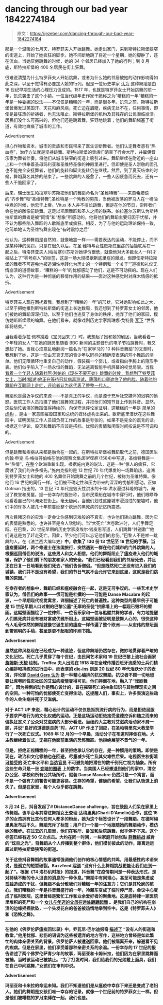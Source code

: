 # dancing through our bad year 1842274184

> 原文：<https://jezebel.com/dancing-through-our-bad-year-1842274184>

那是一个温暖的七月天，特罗菲夫人开始跳舞。她走出家门，来到斯特拉斯堡狭窄的街道上，开始了她疯狂的脚步。她不间断地跳了将近一个星期，她的脚肿了，还在流血。当她厌倦跳舞的时候，她的 34 个邻居已经加入了她的行列；到 8 月底，斯特拉斯堡的 400 名居民在街上狂舞。

很难说清楚为什么特罗菲夫人开始跳舞，或者为什么她的邻居被她的动作影响得如此之深，以至于觉得有必要加入她的行列。但是一位历史学家 [认为](https://www.thelancet.com/journals/lancet/article/PIIS014067360960386X/fulltext) 这种舞蹈是由 16 世纪早期生活的心理压力促成的。1517 年，也就是特罗菲女士开始跳舞的前一年，饥荒袭击了这个小镇，一位当代编年史作家干脆称之为“糟糕的一年”糟糕的一年是一种委婉的说法——不仅仅是糟糕的一年，而是很多年。饥荒之前，斯特拉斯堡曾爆发过英国汗、天花和麻风病。死亡迫在眉睫，疾病无处不在，任何事情，即使是最狂热的祈祷者，也无法阻止。斯特拉斯堡的机构及其残存的公民濒临崩溃。居民们没什么可高兴的，但他们还是跳着舞，狂野地跳着；他们的舞蹈堵塞了街道，有效地瘫痪了城市的工作。

<label class="bxm4mm-13 juykRM">Advertisement</label>

担心作物和资本，城市的贵族和市民带来了医生诊断舞者。他们认定舞者患有“热血症”，治疗方法就是坚持跳舞。斯特拉斯堡的贵族们清空了行会大厅，并雇佣音乐家为舞者伴奏，将他们从城市狭窄的街道上吸引过来。舞蹈继续在附近的一座山上和一个供奉着圣母玛利亚和圣维特圣像的神殿里进行。但即使是圣人崇敬的面孔也不能完全安抚舞者，他们的旋转和脚尖旋转仍在继续。然后，到了夏天结束的时候，舞蹈莫名其妙的结束了。一些跳舞的人痊愈了，一些人因疲惫而死去，还有一些人干脆回家了。

后来，瑞士医生帕拉塞尔苏斯把他们的舞蹈命名为“圣维特舞”——来自希腊语的“齐步舞”和“圣维特舞”,圣维特是一个殉教的男孩，当他被放荡的罗马人在一桶油中煮的时候，他忠于上帝。Vitus 本人并不擅长跳舞，但是在他的节日，崇拜者们会在他的雕像前跳舞。这足以巩固舞蹈和圣人之间的联系。帕拉塞尔苏斯认为斯特拉斯堡的舞者是被“同情”和“想象”所感动的。他将他们的舞蹈主要归因于忧郁，并不认为那些陷入舞蹈的人歇斯底里或疯狂。相反，为了与他的运动理论保持一致，他简单地认为圣维特舞出现在“有时震惊之后”

他认为，这种舞蹈是自然的，就像地震一样——需要表达的运动，不能停止，而不是某种神的惩罚。只是在很久以后，在圣·维特与女性歇斯底里症的抽搐联系在一起之后，特洛菲亚夫人(帕拉塞尔苏斯对她评价很低，就像他对大多数女人一样)才被贴上了“零号病人”的标签，这是一场大规模歇斯底里症的爆发。但即使斯特拉斯堡的舞者不可避免地被追溯性地转化为历史的一个特例和一个关于“[”](https://www.nybooks.com/articles/1978/01/26/illness-as-metaphor/)道德和礼仪无情崩溃的道德故事，“糟糕的一年”的忧郁感动了他们，这是不可动摇的。现在人们认为，这种行为是一种彻底的移情作用的结果——面对这种感觉时对麻木情感的抵抗。

<label class="bxm4mm-13 juykRM">Advertisement</label>

特罗菲夫人现在困扰着我。我想到了“糟糕的一年”的形状，它对她影响如此之大，以至于把她推到斯特拉斯堡的街道上长达数周，我还想到了特罗菲女士的邻居，他们被她的舞蹈深深打动，以至于他们也违反了身体的秩序，抛弃了他们的家园，模仿她断断续续的编舞。在他们看来，就像戏剧历史学家凯琳娜·戈特曼 [写下](https://www.google.com/books/edition/Choreomania/b3I8DwAAQBAJ?hl=en&gbpv=0) “世界即将结束。”

当我看着莎拉·佩林跳着《宝贝回来了》时，我想起了她和她的剧团，当我看着一个年轻的女人“”在她的厨房里随着 BBC 新闻的主题音乐的电子节拍跳舞时，我又想起了她。当我心烦意乱地翻阅一篇名为“在家学习的 10 种抖音舞蹈”的文章时，我想到了她，这是一份由天真无邪的青少年以同样的精确度表演的短小舞蹈的清单。他们无限循环地重复自己的动作，假装摇一个婴儿，或者指向手腕上的隐形手表。他们似乎陷入了一场永恒的舞蹈，无法逃离智能手机屏幕的视觉局限。当我 [看着一个年轻人随着杜阿·利帕的《现在不要开始》跳舞的时候，我想到了特罗菲女士，当时(据说)他正在等待冠状病毒测试，薄薄的口罩遮住了他的脸。随着他的舞蹈在互联网上走红，评论者认为这代表了整整一代人。](https://twitter.com/ericd/status/1237774656750288897?s=21)

舞蹈也是最近争议的来源——不是真正的争议，而是源于充斥社交媒体的迟钝的愤怒。医院工作人员拍摄了他们跳舞的过程，并把他们的短节目上传到抖音。显然，这些匆忙表演的舞蹈值得持续的，向保守派评论家证明，这糟糕的一年是 [简单的虚构](https://twitter.com/ebound/status/1249533804420558848) ，是由一家意图摧毁国家和总统的媒体虚构出来的。歇斯底里潜伏在这些舞蹈中，证明医院工作人员超负荷工作的故事是夸张的，如果不是完全的谎言的话。根据这个评论，毁灭和舞蹈不应该是搭档。忧郁的表情和闲暇时间按说是不可调和的。

<label class="bxm4mm-13 juykRM">Advertisement</label>

但是跳舞和疾病从来都是融合在一起的。在斯特拉斯堡被舞蹈取代之前，德国医生约翰·申克·冯·格拉芬伯格在他的观察文集*医学观察* (1584)中写道，圣维特舞是一种“热情”，在整个欧洲重新出现。根据施内克的说法，这是一种“惊人的疯狂，它腐蚀了我们的许多祖先。”施内克指的是 13 世纪 70 年代爆发的一场舞蹈热，追溯到特罗菲女士和她的 400 名舞伴开始跳舞之前的几个世纪，被称为圣维特舞。像他们 16 世纪的同行一样，他们被不确定性和压力带来的深深的忧郁所感动。正如 Gotman 指出的，13 世纪 70 年代是毁灭性洪水的十年:洪水漫过科隆的城门，淹没了教堂和房屋。据一份幸存的报告称，当市民乘船在城市中穿行时，他们眼睁睁地看着自己的马淹死在街上。毫无疑问，当他们划过这座城市浸泡过的废墟时，他们中的许多人被几十年前蔓延整个欧洲的黑死病的记忆所震撼。

再次目睹这样的灾难一定会让你感到灾难般的不真实。也许他们转向跳舞，因为它的表情是熟悉的，也许甚至是令人欣慰的。当“大死亡”席卷欧洲时，人们手舞足蹈。在巴黎，20 世纪早期的历史学家皮埃尔·钱皮恩写道，人们跳舞“并道歉”“他们说这是为了赶走死亡。因此，至少他们可以忘记他们的悲伤。”巴黎人不是唯一跳舞的人。在《法兰西大编年史》[](https://www.wdl.org/en/item/19998/)**中，收集了 130 份 13 世纪至 16 世纪的手稿，当瘟疫蔓延时，两个修道士在法国旅行，突然遇到一群在他们城市的门外跳舞的人。根据巡回僧侣的说法，这些男人和女人相信，他们的舞蹈阻止了瘟疫进入他们的城镇，保护了他们剩下的朋友和家人的安全。“我们已经看到我们的邻居死去，并且正在日复一日地看到他们死去，”他们告诉僧侣。“但是既然死亡还没有进入我们的城镇，我们并不是没有希望，我们的节日气氛不会允许它来到这里，这就是我们跳舞的原因。”**

**在幸存者的想象中，舞蹈已经和瘟疫融合在一起，这是无可争议的。一些艺术史学家认为，僧侣们的故事——很可能是杜撰的——可能是 Danse Macabre 的起源，一个早期现代视觉寓言，详细描述了死亡的普遍性。这种类型的最早例子可能是 15 世纪早期人口过剩的巴黎公墓“无辜的圣徒”拱廊墙上的一幅现已毁坏的壁画。这幅壁画描绘了一位律师、一位音乐家和一位与骷髅共舞的学者，有力地提醒人们黑死病并没有被财富或优雅所阻止。这幅壁画被证明是鼓舞人心的，很快这种令人毛骨悚然的舞蹈就像它诞生前的瘟疫一样传遍了整个欧洲——从宏伟的祭坛画到带照明的手稿，甚至是更不起眼的印刷书籍。**

**<label class="bxm4mm-13 juykRM">Advertisement</label>**

**虽然这种风格现在已经成为一种遗迹，但这种舞蹈仍然存在，微妙地贯穿着严峻的文化记忆。死亡几乎贯穿了每个世纪，由民间艺术家和 19 世纪巴黎上流社会画家 [詹姆斯·天梭](https://risdmuseum.org/art-design/collection/dance-death-54172) 绘制。Troffea 夫人出现在 1918 年在全球传播西班牙流感的士兵们精心编排和排练的进行曲中，而表演的 [die-ins](https://www.youtube.com/watch?v=fA7op98oVuM) 则是 20 世纪 80 年代活跃分子的表演，评论家 [David Gere 认为](https://books.google.com/books?id=vMPzwovHN98C&printsec=frontcover&dq=david+gere+how+to+make+dances+in+an+epidemic&hl=en&newbks=1&newbks_redir=0&sa=X&ved=2ahUKEwjv_q-fqenoAhVNMawKHaIiCfcQ6wEwAHoECAMQAQ#v=onepage&q&f=false) 是一种精心编排的抗议舞蹈。抗议者不顾一切地想要让席卷同性恋社区的艾滋病疫情变得可见，他们摔倒在地，融入了“戏剧舞蹈”，因为摔倒的动作是精心设计的，旨在摧毁死亡的抽象知识与其物理现实之间的空间。一种可怕的忧郁使死亡变得生动，这提醒人们，事实上，许多表演这些动作的人会生病并死于艾滋病。**

**对于 ACT UP 来说，精心设计的运动不仅仅是抵抗流行病的行为，而是拒绝屈服于要求严格行为的文化权威的运动。正是这场运动拒绝接受道德控诉和随之而来的偏执狂定义了公众对艾滋病的大部分看法。当纽约大主教对艾滋病活动家不屑一顾，并说“良好的道德是良药”时，ACT UP 作出了回应，在圣帕特里克大教堂举行了一次死亡仪式。1989 年 12 月的一个早晨，活动分子在布道时摔倒在地。大主教继续着仪式，无视在他面前重演的恐怖舞蹈。他拒绝展望不景气的一年。**

**但是，拒绝正视糟糕的一年，甚至拒绝承认它的存在，是一种惯用的策略。即使是现在，政治和文化领袖也在回避，尽量减少死亡及其灾难性后果。电视医生权衡着 [可接受的](https://twitter.com/atrupar/status/1250807416872189952) 死亡率水平和 [当选官员](https://www.usatoday.com/story/news/politics/2020/04/16/kennedy-slowing-coronavirus-spread-not-worth-economic-costs/5143384002/) 不可避免地把潜在的数千例死亡视为抽象。所有这些生命只是一张 [变暗的图表](https://twitter.com/ShaneGoldmacher/status/1245105781046902790) 上的数字。当美国人已经撤退到他们的家中，清空办公室、学校和所有公共场所时，假装 Danse Macabre 仍然只是一个寓言，而不是一个强有力的警告可能更容易。生存的希望，健康的希望，让我们从街道上消失了。但是在家里，每个人似乎都在跳舞。**

**<label class="bxm4mm-13 juykRM">Advertisement</label>**

**3 月 24 日，抖音发起了# DistanceDance challenge，旨在鼓励人们呆在家里上传舞蹈。该平台与其常驻舞蹈女王查理·达梅里奥(Charli D'Amelio)合作，这位 15 岁的女孩拥有比其他任何人都多的粉丝，她为这个标签设计了一段舞蹈。在德阿梅里奥发布后不久，舞蹈充斥了标签；用户们一个接一个地跟随她的舞蹈动作，模仿她的舞步。在过去的几周里，他们在客厅、卧室和后院跳舞，似乎停不下来。这个标签已经有近 50 亿次点击。大约在同一时间，一些家庭开始张贴 [群舞挑战](https://www.buzzfeednews.com/article/laurenstrapagiel/blinding-lights-tiktok-dance-challenge-parents) 威肯的“炫目之光”，将舞蹈从个人传播到整个群体，他们模仿彼此的动作，距离远远超过斯特拉斯堡狭窄的街道。** 

**关于这些抖音舞蹈的故事通常强调他们创作的核心情感的共鸣，用最感性的术语来说，是孤立的短暂破裂。Buzzfeed [写道](https://www.buzzfeednews.com/article/laurenstrapagiel/blinding-lights-tiktok-dance-challenge-parents) “没有什么比舞蹈挑战更能让我们走到一起了”。根据《T4 洛杉矶时报》的报道，抖音舞“在疫情期间是一种表达形式，是对持续不断的令人沮丧的消息的一种休息。”舞蹈中有同理心，甚至可能是焦虑或孤独造成的干扰，但舞蹈不会分散我们对糟糕一年的注意力；它们是其轮廓的核心。我们糟糕的一年是抖音舞盛行的一年，冷藏车变成了临时停尸房，会议中心变成了临时医院，这里曾经是繁忙工作和业余爱好者的聚集地。这是底特律一家医院里堆积的死尸和一个 [女儿与年迈的父母在远处翩翩起舞](https://twitter.com/AuthorAlisa/status/1250442115382829056) 。是我们自己的机构在崩溃的边缘摇摇欲坠，一个头发花白的爸爸被热情地举到空中。这是《特罗菲夫人》和《恐怖之舞》。**

* * *

**在他的《佛罗伦萨瘟疫回忆录》中，乔瓦尼·巴尔迪努奇 [描述了](https://www.lrb.co.uk/the-paper/v42/n04/erin-maglaque/inclined-to-putrefaction) “没有人的街道和教堂。”他用忧郁、悲伤的语调为这些被遗弃的地方写作，这些地方曾经是如此繁忙的肉体亲密关系的背景。佛罗伦萨人被遣送回家。他们被隔离开来，躲避看不见的疾病。但是在家里，他们享受着那种亲密关系的余温。一份幸存的 17 世纪的报告讲述了两个佛罗伦萨青少年的故事，玛丽亚和卡姆米拉，他们因为在家里跳舞而被捕，当时该运动已被禁止。“为了打发时间，我们给我们的兄弟戴上面具，我们在自己中间跳舞，”女孩们在审判中说。** 

**<label class="bxm4mm-13 juykRM">Advertisement</label>**

**玛丽亚和卡米拉的命运未知。我们不知道他们是从瘟疫中幸存下来还是变成了老妇人。她们的舞蹈是女孩们唯一幸存的记录，就像一个世纪前的特罗菲女士一样。但是他们被糟糕的岁月束缚在一起，我们也是。**